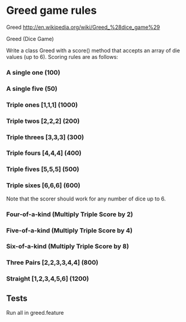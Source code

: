 # Greed game rules

Greed
http://en.wikipedia.org/wiki/Greed_%28dice_game%29

Greed (Dice Game)

Write a class Greed with a score() method that accepts an array of die values (up to 6). Scoring rules are as follows:

### A single one (100)
### A single five (50)
### Triple ones [1,1,1] (1000)
### Triple twos [2,2,2] (200)
### Triple threes [3,3,3] (300)
### Triple fours [4,4,4] (400)
### Triple fives [5,5,5] (500)
### Triple sixes [6,6,6] (600)


Note that the scorer should work for any number of dice up to 6.


### Four-of-a-kind (Multiply Triple Score by 2)

### Five-of-a-kind (Multiply Triple Score by 4)

### Six-of-a-kind (Multiply Triple Score by 8)

### Three Pairs [2,2,3,3,4,4] (800)

### Straight [1,2,3,4,5,6] (1200)

## Tests

Run all in greed.feature